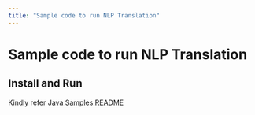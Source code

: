 ```yaml
---
title: "Sample code to run NLP Translation"
---
```


# Sample code to run NLP Translation

## Install and Run
Kindly refer [Java Samples README](../../../../../../../README.md)